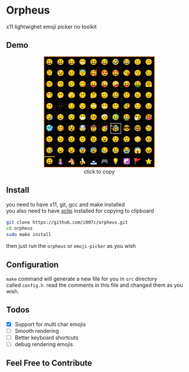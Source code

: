 # Orpheus

x11 lightwighet emoji picker no toolkit

## Demo

<div align="center">
    <img src="image/demo.gif" width="300" />
    <br />
    click to copy
</div>

## Install

you need to have x11, git, gcc and make installed\
you also need to have [xclip](https://github.com/astrand/xclip) installed for copying to clipboard

```bash
git clone https://github.com/i007c/orpheus.git
cd orpheus
sudo make install
```

then just run the `orpheus` or `emoji-picker` as you wish

## Configuration

`make` command will generate a new file for you in `src` directory\
called `config.h`. read the comments in this file and changed them as you wish.

## Todos

-   [x] Support for multi char emojis
-   [ ] Smooth rendering
-   [ ] Better keyboard shortcuts
-   [ ] debug rendering emojis

## Feel Free to Contribute
